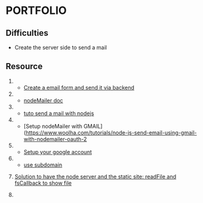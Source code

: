 # PORTFOLIO

## Difficulties

- Create the server side to send a mail


## Resource

1. - [Create a email form and send it via backend](https://developer.mozilla.org/fr/docs/Web/Guide/HTML/Formulaires/Envoyer_et_extraire_les_donn%C3%A9es_des_formulaires)

1. - [nodeMailer doc](https://nodemailer.com/smtp/oauth2/)
1. - [tuto send a mail with nodejs](https://stackabuse.com/how-to-send-emails-with-node-js/)
1. - [Setup nodeMailer with GMAIL](https://www.woolha.com/tutorials/node-js-send-email-using-gmail-with-nodemailer-oauth-2
1. - [Setup your google account](https://stackoverflow.com/questions/14654736/nodemailer-econnrefused#14690347)
1. - [use subdomain](https://stackoverflow.com/questions/19254583/how-do-i-host-multiple-node-js-sites-on-the-same-ip-server-with-different-domain)
1. [Solution to have the node server and the static site: readFile and fsCallback to show file](https://stackoverflow.com/questions/7290836/host-multiple-pages-on-nodejs)
1. 

